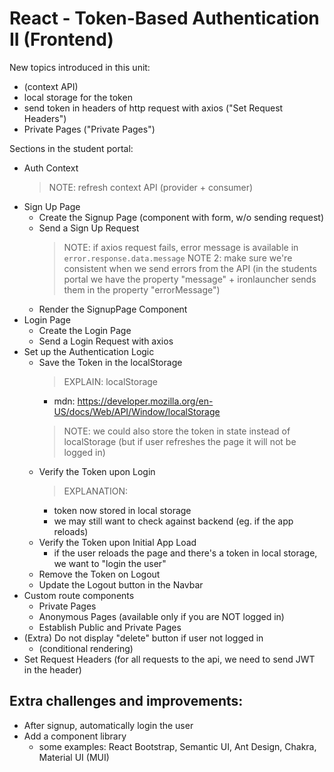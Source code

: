 

# React - Token-Based Authentication II (Frontend)


<!-- 

status: draft 

students portal: highlighted


Methodology:
- follow steps on students portal & get code from there
- make sure students understand
- ALTERNATIVE: ask students to do self-guided (at least some parts)



-->


New topics introduced in this unit:
- (context API)
  <!-- - see code in the students portal -->
- local storage for the token
  <!-- - see MDN + make quick demo on the dev tools console -->
- send token in headers of http request with axios ("Set Request Headers")
  <!-- - see code in the students portal -->
- Private Pages ("Private Pages")
  <!-- - see code in the students portal -->



Sections in the student portal:
- Auth Context
  > NOTE: refresh context API (provider + consumer)
- Sign Up Page
  - Create the Signup Page (component with form, w/o sending request)
  - Send a Sign Up Request
    > NOTE: if axios request fails, error message is available in `error.response.data.message`
    > NOTE 2: make sure we're consistent when we send errors from the API (in the students portal we have the property "message" + ironlauncher sends them in the property "errorMessage")
  - Render the SignupPage Component
- Login Page
  - Create the Login Page
  - Send a Login Request with axios
- Set up the Authentication Logic
  - Save the Token in the localStorage
    > EXPLAIN: localStorage
    - mdn: https://developer.mozilla.org/en-US/docs/Web/API/Window/localStorage
    > NOTE: we could also store the token in state instead of localStorage (but if user refreshes the page it will not be logged in)
  - Verify the Token upon Login
    > EXPLANATION:
      - token now stored in local storage
      - we may still want to check against backend (eg. if the app reloads)
  - Verify the Token upon Initial App Load
    - if the user reloads the page and there's a token in local storage, we want to  "login the user"
  - Remove the Token on Logout
  - Update the Logout button in the Navbar
- Custom route components
  - Private Pages
  - Anonymous Pages (available only if you are NOT logged in)
  - Establish Public and Private Pages
- (Extra) Do not display "delete" button if user not logged in  
  - (conditional rendering)
- Set Request Headers
  (for all requests to the api, we need to send JWT in the header)



## Extra challenges and improvements:
- After signup, automatically login the user
- Add a component library
  - some examples: React Bootstrap, Semantic UI, Ant Design, Chakra, Material UI (MUI)


